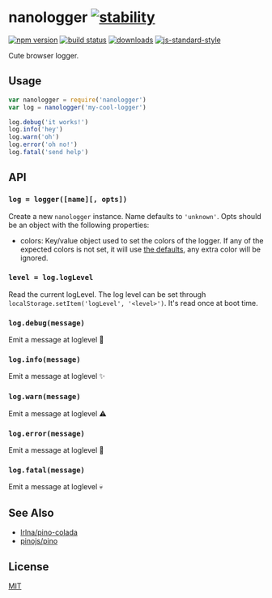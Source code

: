 # nanologger [![stability][0]][1]
[![npm version][2]][3] [![build status][4]][5]
[![downloads][8]][9] [![js-standard-style][10]][11]

Cute browser logger.

## Usage
```js
var nanologger = require('nanologger')
var log = nanologger('my-cool-logger')

log.debug('it works!')
log.info('hey')
log.warn('oh')
log.error('oh no!')
log.fatal('send help')
```

## API
### `log = logger([name][, opts])`
Create a new `nanologger` instance. Name defaults to `'unknown'`. Opts should be an object with the following properties:

- colors: Key/value object used to set the colors of the logger. If any of the expected colors is not set, it will use [the defaults][12], any extra color will be ignored.

### `level = log.logLevel`
Read the current logLevel. The log level can be set through
`localStorage.setItem('logLevel', '<level>')`. It's read once at boot time.

### `log.debug(message)`
Emit a message at loglevel 🐛

### `log.info(message)`
Emit a message at loglevel ✨

### `log.warn(message)`
Emit a message at loglevel ⚠️

### `log.error(message)`
Emit a message at loglevel 🚨

### `log.fatal(message)`
Emit a message at loglevel 💀

## See Also
- [lrlna/pino-colada](https://github.com/lrlna/pino-colada)
- [pinojs/pino](https://github.com/pinojs/pino)

## License
[MIT](https://tldrlegal.com/license/mit-license)

[0]: https://img.shields.io/badge/stability-experimental-orange.svg?style=flat-square
[1]: https://nodejs.org/api/documentation.html#documentation_stability_index
[2]: https://img.shields.io/npm/v/nanologger.svg?style=flat-square
[3]: https://npmjs.org/package/nanologger
[4]: https://img.shields.io/travis/yoshuawuyts/nanologger/master.svg?style=flat-square
[5]: https://travis-ci.org/yoshuawuyts/nanologger
[6]: https://img.shields.io/codecov/c/github/yoshuawuyts/nanologger/master.svg?style=flat-square
[7]: https://codecov.io/github/yoshuawuyts/nanologger
[8]: http://img.shields.io/npm/dm/nanologger.svg?style=flat-square
[9]: https://npmjs.org/package/nanologger
[10]: https://img.shields.io/badge/code%20style-standard-brightgreen.svg?style=flat-square
[11]: https://github.com/feross/standard
[12]: https://github.com/choojs/nanologger/blob/master/index.js#L22-L34
